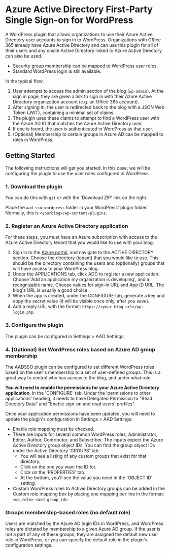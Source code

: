 # Azure Active Directory First-Party Single Sign-on for WordPress

A WordPress plugin that allows organizations to use their Azure Active Directory
user accounts to sign in to WordPress. Organizations with Office 365 already have
Azure Active Directory and can use this plugin for all of their users and any onsite
Active Directory linked to Azure Active Directory can also be used.

- Security group membership can be mapped to WordPress user roles.
- Standard WordPress login is still available.

In the typical flow:

1. User attempts to access the admin section of the blog (`wp-admin`). At the sign in page, they are given a link to sign in with their Azure Active Directory organization account (e.g. an Office 365 account).
2. After signing in, the user is redirected back to the blog with a JSON Web Token (JWT), containing a minimal set of claims.
3. The plugin uses these claims to attempt to find a WordPress user with the Azure AD ID that matches the Azure Active Directory user.
4. If one is found, the user is authenticated in WordPress as that user.
5. (Optional) Membership to certain groups in Azure AD can be mapped to roles in WordPress.

## Getting Started

The following instructions will get you started. In this case, we will be configuring the plugin to use the user roles configured in WordPress.

### 1. Download the plugin

You can do this with `git` or with the 'Download ZIP' link on the right.

Place the `aad-sso-wordpress` folder in your WordPress' plugin folder. Normally, this is `<yourblog>/wp-content/plugins`.

### 2. Register an Azure Active Directory application

For these steps, you must have an Azure subscription with access to the Azure Active Directory tenant that you would like to use with your blog.

1. Sign in to the [Azure portal](https://manage.windowsazure.com), and navigate to the ACTIVE DIRECTORY section. Choose the directory (tenant) that you would like to use. This should be the directory containing the users and (optionally) groups that will have access to your WordPress blog.
3. Under the APPLICATIONS tab, click ADD to register a new application. Choose 'Add an application my organization is developing', and a recognizable name. Choose values for sign-in URL and App ID URL. The blog's URL is usually a good choice.
4. When the app is created, under the CONFIGURE tab, generate a key and copy the secret value (it will be visible once only, after you save).
5. Add a reply URL with the format: `https://<your blog url>/wp-login.php`.

### 3. Configure the plugin

The plugin can be configured in Settings > AAD Settings.

### 4. (Optional) Set WordPress roles based on Azure AD group membership

The AADSSO plugin can be configured to set different WordPress roles based on the user's membership to a set of user-defined groups. This is a great way to control who has access to the blog, and under what role.

**You will need to enable the permissions for your Azure Active Directory application**. In the 'CONFIGURE' tab, Under the 'permissions to other applications' heading, it needs to have Delegated Permission to "Read Directory Data" and "Enable sign-on and read users' profiles".

Once your application permissions have been updated, you will need to update the plugin's configuration in Settings > AAD Settings:

- Enable role mapping must be checked.
- There are inputs for several common WordPress roles, Administrator, Editor, Author, Contributor, and Subscriber. The inputs expect the Azure Active Directory group object IDs. You can find the group object IDs under the Active Directory 'GROUPS' tab.
	- You will see a listing of any custom groups that exist for that directory.
	- Click on the one you want the ID for.
	- Click on the 'PROPERTIES' tab.
	- At the bottom, you'll see the value you need in the 'OBJECT ID' setting.
- Custom WordPress roles to Activie Directory groups can be added in the Custom role mapping box by placing one mapping per line in the format: `<wp_role> <aad_group_id>`.

### Groups membership-based roles (no default role)

Users are matched by the Azure AD login IDs in WordPress, and WordPress roles are dictated by membership to a given Azure AD group. If the user is not a part of any of these groups, they are assigned the default new user role in WordPress, or you can specify the default role in the plugin's configuration settings.
